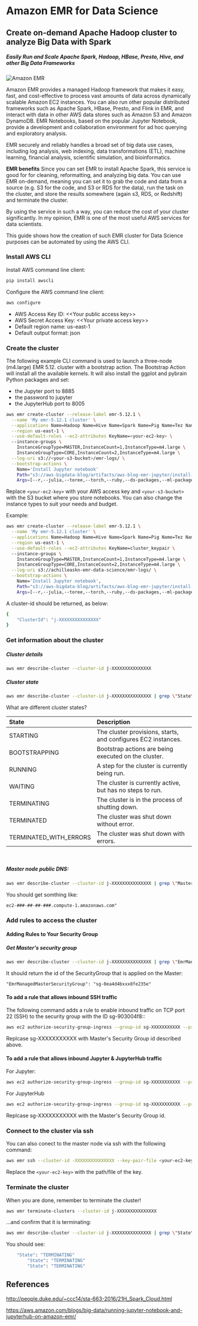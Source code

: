 # Amazon EMR for Data Science
## Create on-demand Apache Hadoop cluster to analyze Big Data with Spark


##### Easily Run and Scale Apache Spark, Hadoop, HBase, Presto, Hive, and other Big Data Frameworks


![Amazon EMR](https://pbs.twimg.com/media/BwuwVcZIQAA8UgJ.png)

Amazon EMR provides a managed Hadoop framework that makes it easy, fast, and cost-effective to process vast amounts of data across dynamically scalable Amazon EC2 instances. You can also run other popular distributed frameworks such as Apache Spark, HBase, Presto, and Flink in EMR, and interact with data in other AWS data stores such as Amazon S3 and Amazon DynamoDB. EMR Notebooks, based on the popular Jupyter Notebook, provide a development and collaboration environment for ad hoc querying and exploratory analysis.

EMR securely and reliably handles a broad set of big data use cases, including log analysis, web indexing, data transformations (ETL), machine learning, financial analysis, scientific simulation, and bioinformatics.



**EMR benefits**
Since you can set EMR to install Apache Spark, this service is good for for cleaning, reformatting, and analyzing big data. You can use EMR on-demand, meaning you can set it to grab the code and data from a source (e.g. S3 for the code, and S3 or RDS for the data), run the task on the cluster, and store the results somewhere (again s3, RDS, or Redshift) and terminate the cluster.

By using the service in such a way, you can reduce the cost of your cluster significantly. In my opinion, EMR is one of the most useful AWS services for data scientists.

This guide shows how the creation of such EMR cluster for Data Science purposes can be automated by using the AWS CLI.


### Install AWS CLI

Install AWS command line client:

```bash
pip install awscli
```

Configure the AWS command line client:

```bash
aws configure
```

* AWS Access Key ID: \<\<Your public access key\>\>
* AWS Secret Access Key: \<\<Your private access key\>\>
* Default region name: us-east-1
* Default output format: json




### Create the cluster 

The following example CLI command is used to launch a three-node (m4.large) EMR 5.12. cluster with a bootstrap action. The Bootstrap Action will install all the available kernels. It will also install the ggplot and pybrain Python packages and set:

* the Jupyter port to 8885
* the password to jupyter
* the JupyterHub port to 8005

```bash
aws emr create-cluster --release-label emr-5.12.1 \
  --name 'My emr-5.12.1 cluster' \
  --applications Name=Hadoop Name=Hive Name=Spark Name=Pig Name=Tez Name=Ganglia Name=Presto \
  --region us-east-1 \
  --use-default-roles --ec2-attributes KeyName=<your-ec2-key> \ 
  --instance-groups \
    InstanceGroupType=MASTER,InstanceCount=1,InstanceType=m4.large \
    InstanceGroupType=CORE,InstanceCount=2,InstanceType=m4.large \
  --log-uri s3://<your-s3-bucket>/emr-logs/ \
  --bootstrap-actions \
    Name='Install Jupyter notebook'
    Path="s3://aws-bigdata-blog/artifacts/aws-blog-emr-jupyter/install-jupyter-emr5.sh", 
    Args=[--r,--julia,--toree,--torch,--ruby,--ds-packages,--ml-packages,--python-packages,'ggplot nilearn',--port,8885,--password,jupyter,--jupyterhub,--jupyterhub-port,8005,--cached-install,--notebook-dir,s3://<your-s3-bucket>/notebooks/,--copy-samples]
```

Replace `<your-ec2-key>` with your AWS access key and `<your-s3-bucket>` with the S3 bucket where you store notebooks. You can also change the instance types to suit your needs and budget.


Example:

```bash
aws emr create-cluster --release-label emr-5.12.1 \
  --name 'My emr-5.12.1 cluster' \
  --applications Name=Hadoop Name=Hive Name=Spark Name=Pig Name=Tez Name=Ganglia Name=Presto \
  --region us-east-1 \
  --use-default-roles --ec2-attributes KeyName=cluster_keypair \ 
  --instance-groups \
    InstanceGroupType=MASTER,InstanceCount=1,InstanceType=m4.large \
    InstanceGroupType=CORE,InstanceCount=2,InstanceType=m4.large \
  --log-uri s3://achilleaskn-emr-data-science/emr-logs/ \
  --bootstrap-actions \
    Name='Install Jupyter notebook',
    Path="s3://aws-bigdata-blog/artifacts/aws-blog-emr-jupyter/install-jupyter-emr5.sh", 
    Args=[--r,--julia,--toree,--torch,--ruby,--ds-packages,--ml-packages,--python-packages,'ggplot nilearn',--port,8885,--password, mystrongjupyter,--jupyterhub,--jupyterhub-port,8005,--cached-install,--notebook-dir,s3://achilleaskn-emr-data-science/notebooks/,--copy-samples]
```

A cluster-id should be returned, as below:

```bash
{
    "ClusterId": "j-XXXXXXXXXXXXXXX"
}
```



### Get information about the cluster

##### Cluster details

```bash
aws emr describe-cluster --cluster-id j-XXXXXXXXXXXXXXX
```

##### Cluster state

```bash
aws emr describe-cluster --cluster-id j-XXXXXXXXXXXXXXX | grep \"State\"
```

What are different cluster states?

State     | Description
:---------|:--------- 
 STARTING |The cluster provisions, starts, and configures EC2 instances.
 BOOTSTRAPPING | Bootstrap actions are being executed on the cluster. 
 RUNNING | A step for the cluster is currently being run. 
 WAITING | The cluster is currently active, but has no steps to run.
 TERMINATING | The cluster is in the process of shutting down.
 TERMINATED | The cluster was shut down without error.
 TERMINATED_WITH_ERRORS | The cluster was shut down with errors.

<br/>

##### Master node public DNS:

```bash
aws emr describe-cluster --cluster-id j-XXXXXXXXXXXXXXX | grep \"MasterPublicDnsName\"
```


You should get somthing like:
```
ec2-###-##-##-###.compute-1.amazonaws.com"
```




### Add rules to access the cluster

#### Adding Rules to Your Security Group
<!-- To access Jup......ssh you have to


set up the SSH tunnel and web proxy.

https://docs.aws.amazon.com/emr/latest/ManagementGuide/emr-ssh-tunnel.html -->


##### Get Master's security group

```bash
aws emr describe-cluster --cluster-id j-XXXXXXXXXXXXXXX | grep \"EmrManagedMasterSecurityGroup\"
```

It should return the id of the SecurityGroup that is applied on the Master:

```
"EmrManagedMasterSecurityGroup": "sg-0ea4d4bxxx8fe235e"
```


#### To add a rule that allows inbound SSH traffic


The following command adds a rule to enable inbound traffic on TCP port 22 (SSH) to the security group with the ID sg-903004f8::

```bash
aws ec2 authorize-security-group-ingress --group-id sg-XXXXXXXXXXX --protocol tcp --port 22 --cidr 0.0.0.0/0
```
Replcase sg-XXXXXXXXXXX with Master's Security Group id described above.


#### To add a rule that allows inbound Jupyter & JupyterHub traffic

For Jupyter:
```bash
aws ec2 authorize-security-group-ingress --group-id sg-XXXXXXXXXXX --protocol tcp --port 8885 --cidr 0.0.0.0/0
```
For JupyterHub
```bash
aws ec2 authorize-security-group-ingress --group-id sg-XXXXXXXXXXX --protocol tcp --port 8005 --cidr 0.0.0.0/0
```
Replcase sg-XXXXXXXXXXX with the Master's Security Group id.




### Connect to the cluster via ssh

You can also conect to the master node via ssh with the following command:

```bash
aws emr ssh --cluster-id -XXXXXXXXXXXXXXX --key-pair-file <your-ec2-key>
```

Replace the `<your-ec2-key>` with the path/file of the key.





### Terminate the cluster

When you are done, remember to terminate the cluster!

```bash
aws emr terminate-clusters --cluster-id j-XXXXXXXXXXXXXXX
```

...and confirm that it is terminating:

```bash
aws emr describe-cluster --cluster-id j-XXXXXXXXXXXXXXX | grep \"State\"
```

You should see:

```bash
    "State": "TERMINATING"
        "State": "TERMINATING"
        "State": "TERMINATING"
```


## References

http://people.duke.edu/~ccc14/sta-663-2016/21H_Spark_Cloud.html

https://aws.amazon.com/blogs/big-data/running-jupyter-notebook-and-jupyterhub-on-amazon-emr/